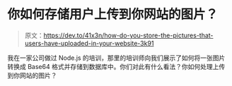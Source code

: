 # 你如何存储用户上传到你网站的图片？

> 原文：<https://dev.to/41x3n/how-do-you-store-the-pictures-that-users-have-uploaded-in-your-website-3k91>

我在一家公司做过 Node.js 的培训，那里的培训师向我们展示了如何将一张图片转换成 Base64 格式并存储到数据库中。你们对此有什么看法？你如何处理上传到你网站的图片？